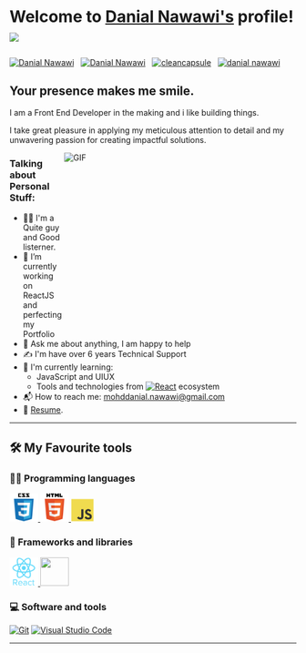 # Welcome to [Danial Nawawi's](/) profile! <a href="/"><img src="https://media.giphy.com/media/hvRJCLFzcasrR4ia7z/giphy.gif" width="25px"></a>

<a href="https://www.linkedin.com/in/danial-nawawi-87762a1b9/" target="_blank"><img align="center" src="https://raw.githubusercontent.com/rahuldkjain/github-profile-readme-generator/master/src/images/icons/Social/linked-in-alt.svg" alt="Danial Nawawi" height="30" width="40" /></a>
&nbsp;
<a href="https://x.com/Osullivan_00" target="_blank"><img align="center" src="https://raw.githubusercontent.com/rahuldkjain/github-profile-readme-generator/master/src/images/icons/Social/twitter.svg" alt="Danial Nawawi" height="30" width="40" /></a>
&nbsp;
<a href="https://www.instagram.com/cleancapsule/" target="_blank"><img align="center" src="https://raw.githubusercontent.com/rahuldkjain/github-profile-readme-generator/master/src/images/icons/Social/instagram.svg" alt="cleancapsule" height="30" width="40" /></a>
&nbsp;
<a href="https://www.facebook.com/danialnawawi" target="_blank"><img align="center" src="https://raw.githubusercontent.com/rahuldkjain/github-profile-readme-generator/master/src/images/icons/Social/facebook.svg" alt="danial nawawi" height="30" width="40" /></a>
&nbsp;





## Your presence makes me smile. &nbsp; 

I am a Front End Developer in the making and i like building things.

I take great pleasure in applying my meticulous attention to detail and my unwavering passion for creating impactful solutions.

<img align="right" alt="GIF" src="codings.gif" width="408" height="318" />

### Talking about Personal Stuff:

- 👨‍🎓 I'm a Quite guy and Good listerner.
- 🔭 I’m currently working on ReactJS and perfecting my Portfolio
- 💬 Ask me about anything, I am happy to help
- ✍ I'm have over 6 years Technical Support 
- 🌱 I'm currently learning:
  - JavaScript and UIUX
  - Tools and technologies from <a href="#"><img alt="React" src="https://img.shields.io/badge/React-20232a.svg?logo=react&logoColor=%2361DAFB"></a> ecosystem
- 📬 How to reach me: [mohddanial.nawawi@gmail.com](mailto:mohddanial.nawawi@gmail.com)
- 📝 [Resume](https://drive.google.com/file/d/1Q9SZ0TpfunSQE4S4sWY2RZsMYhaQkQb6/view?usp=drive_link).


---

## 🛠️ My Favourite tools

### 👨‍💻 Programming languages

<a href="https://www.w3schools.com/css/" target="_blank" rel="noreferrer"> <img src="https://raw.githubusercontent.com/devicons/devicon/master/icons/css3/css3-original-wordmark.svg" alt="css3" width="50" height="50"/> </a>
<a href="https://www.w3.org/html/" target="_blank" rel="noreferrer"> <img src="https://raw.githubusercontent.com/devicons/devicon/master/icons/html5/html5-original-wordmark.svg" alt="html5" width="50" height="50"/> </a> <a href="https://developer.mozilla.org/en-US/docs/Web/JavaScript" target="_blank" rel="noreferrer"> <img src="https://raw.githubusercontent.com/devicons/devicon/master/icons/javascript/javascript-original.svg" alt="javascript" width="40" height="40"/> </a>

### 🧰 Frameworks and libraries

<p>
    <a href="https://reactjs.org/" target="_blank" rel="noreferrer"> <img src="https://raw.githubusercontent.com/devicons/devicon/master/icons/react/react-original-wordmark.svg" alt="react" width="50" height="50"/> </a>
    <a> <img src="https://img.shields.io/badge/Bootstrap-282c34?logo=bootstrap" height="50" width="50"></a>
</p>

### 💻 Software and tools

<p>
    <a href="#"><img alt="Git" src="https://img.shields.io/badge/Git-F05033.svg?logo=git&logoColor=white"></a>
    <a href="#"><img alt="Visual Studio Code" src="https://img.shields.io/badge/Visual%20Studio%20Code-0078d7.svg?logo=visual-studio-code&logoColor=white"></a>
</p>

---

